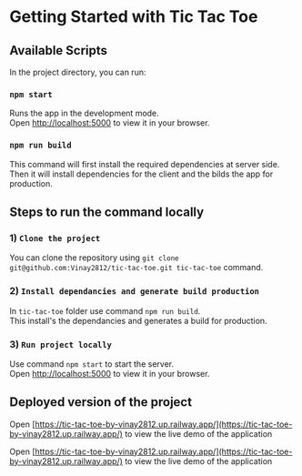 # Getting Started with Tic Tac Toe

## Available Scripts

In the project directory, you can run:

### `npm start`

Runs the app in the development mode.\
Open [http://localhost:5000](http://localhost:5000) to view it in your browser.

### `npm run build`

This command will first install the required dependencies at server side.\
Then it will install dependencies for the client and the bilds the app for production.

## Steps to run the command locally

### 1) `Clone the project`

You can clone the repository using `git clone git@github.com:Vinay2812/tic-tac-toe.git tic-tac-toe` command.

### 2) `Install dependancies and generate build production`

In `tic-tac-toe` folder use command `npm run build`.\
This install's the dependancies and generates a build for production.

### 3) `Run project locally`

Use command `npm start` to start the server.\
Open [http://localhost:5000](http://localhost:5000) to view it in your browser.

## Deployed version of the  project

Open [https://tic-tac-toe-by-vinay2812.up.railway.app/](https://tic-tac-toe-by-vinay2812.up.railway.app/) to view the live demo of the application

Open [https://tic-tac-toe-by-vinay2812.up.railway.app/](https://tic-tac-toe-by-vinay2812.up.railway.app/) to view the live demo of the application
